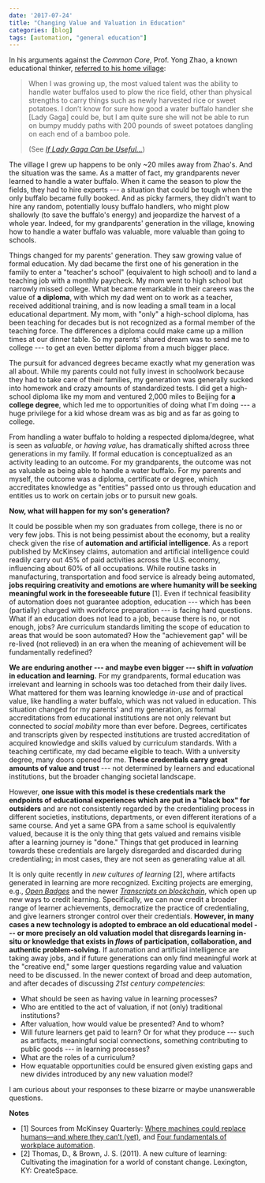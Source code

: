 ```yaml
---
date: '2017-07-24'
title: "Changing Value and Valuation in Education"
categories: [blog]
tags: [automation, "general education"]
---
```


<!-- image: /assets/article_images/apple-1757528_1920.jpg -->

In his arguments against the *Common Core*, Prof. Yong Zhao, a known educational thinker, [referred to his home village](http://zhaolearning.com/2011/09/11/if-lady-gaga-can-be-useful/):

> When I was growing up, the most valued talent was the ability to handle water buffalos used to plow the rice field, other than physical strengths to carry things such as newly harvested rice or sweet potatoes. I don’t know for sure how good a water buffalo handler she [Lady Gaga] could be, but I am quite sure she will not be able to run on bumpy muddy paths with 200 pounds of sweet potatoes dangling on each end of a bamboo pole.
>
> (See [*If Lady Gaga Can be Useful...*](http://zhaolearning.com/2011/09/11/if-lady-gaga-can-be-useful/))

The village I grew up happens to be only ~20 miles away from Zhao's. And the situation was the same. As a matter of fact, my grandparents never learned to handle a water buffalo. When it came the season to plow the fields, they had to hire experts --- a situation that could be tough when the only buffalo became fully booked. And as picky farmers, they didn't want to hire any random, potentially lousy buffalo handlers, who might plow shallowly (to save the buffalo's energy) and jeopardize the harvest of a whole year. Indeed, for my grandparents' generation in the village, knowing how to handle a water buffalo was valuable, more valuable than going to schools.

Things changed for my parents' generation. They saw growing value of formal education. My dad became the first one of his generation in the family to enter a "teacher's school" (equivalent to high school) and to land a teaching job with a monthly paycheck. My mom went to high school but narrowly missed college. What became remarkable in their careers was the value of **a diploma**, with which my dad went on to work as a teacher, received additional training, and is now leading a small team in a local educational department. My mom, with "only" a high-school diploma, has been teaching for decades but is not recognized as a formal member of the teaching force. The differences a diploma could make came up a million times at our dinner table. So my parents' shared dream was to send me to college --- to get an even better diploma from a much bigger place.

The pursuit for advanced degrees became exactly what my generation was all about. While my parents could not fully invest in schoolwork because they had to take care of their families, my generation was generally sucked into homework and crazy amounts of standardized tests. I did get a high-school diploma like my mom and ventured 2,000 miles to Beijing for **a college degree**, which led me to opportunities of doing what I'm doing --- a huge privilege for a kid whose dream was as big and as far as going to college.

From handling a water buffalo to holding a respected diploma/degree, what is seen as *valuable*, or *having value*, has dramatically shifted across three generations in my family. If formal education is conceptualized as an activity leading to an outcome. For my grandparents, the outcome was not as valuable as being able to handle a water buffalo. For my parents and myself, the outcome was a diploma, certificate or degree, which accreditates knowledge as "entities" passed onto us through education and entitles us to work on certain jobs or to pursuit new goals.

**Now, what will happen for my son's generation?**

It could be possible when my son graduates from college, there is no or very few jobs. This is not being pessimist about the economy, but a reality check given the rise of **automation and artificial intelligence**. As a report published by McKinsey claims, automation and artificial intelligence could readily carry out 45% of paid activities across the U.S. economy, influencing about 60% of all occupations. While routine tasks in manufacturing, transportation and food service is already being automated, **jobs requiring creativity and emotions are where humanity will be seeking meaningful work in the foreseeable future** [1]. Even if technical feasibility of automation does not guarantee adoption, education --- which has been (partially) charged with workforce preparation --- is facing hard questions. What if an education does not lead to a job, because there is no, or not enough, jobs? Are curriculum standards limiting the scope of education to areas that would be soon automated? How the "achievement gap" will be re-lived (not relieved) in an era when the meaning of achievement will be fundamentally redefined?


**We are enduring another --- and maybe even bigger --- shift in *valuation* in education and learning.** For my grandparents, formal education was irrelevant and learning in schools was too detached from their daily lives. What mattered for them was learning knowledge *in-use* and of practical value, like handling a water buffalo, which was not valued in education. This situation changed for my parents' and my generation, as formal accreditations from educational institutions are not only relevant but connected to *social mobility* more than ever before. Degrees, certificates and transcripts given by respected institutions are trusted accreditation of acquired knowledge and skills valued by curriculum standards. With a teaching certificate, my dad became eligible to teach. With a university degree, many doors opened for me. **These credentials carry great amounts of value and trust** --- not determined by learners and educational institutions, but the broader changing societal landscape.

However, **one issue with this model is these credentials mark the endpoints of educational experiences which are put in a "black box" for outsiders** and are not consistently regarded by the credentialing process in different societies, institutions, departments, or even different iterations of a same course. And yet a same GPA from a same school is equivalently valued, because it is the only thing that gets valued and remains visible after a learning journey is "done." Things that get produced in learning towards these credentials are largely disregarded and discarded during credentialing; in most cases, they are not seen as generating value at all.

It is only quite recently in *new cultures of learning* [2], where artifacts generated in learning are more recognized. Exciting projects are emerging, e.g., *[Open Badges](http://www.badgealliance.org/)* and the newer *[Transcripts on blockchain](https://utx.edu/chainscript-iti-present/)*, which open up new ways to credit learning. Specifically, we can now credit a broader range of learner achievements, democratize the practice of credentialing, and give learners stronger control over their credentials. **However, in many cases a new technology is adopted to embrace an old educational model --- or more precisely an old valuation model that disregards learning in-situ or knowledge that exists in *flows* of participation, collaboration, and authentic problem-solving.** If automation and artificial intelligence are taking away jobs, and if future generations can only find meaningful work at the "creative end," some larger questions regarding value and valuation need to be discussed. In the newer context of broad and deep automation, and after decades of discussing *21st century competencies*:

- What should be seen as having value in learning processes?
- Who are entitled to the act of valuation, if not (only) traditional institutions?
- After valuation, how would value be presented? And to whom?
- Will future learners get paid to learn? Or for what they produce --- such as artifacts, meaningful social connections, something contributing to public goods --- in learning processes?
- What are the roles of a curriculum?
- How equatable opportunities could be ensured given existing gaps and new divides introduced by any new valuation model?

I am curious about your responses to these bizarre or maybe unanswerable questions.

**Notes**

- [1] Sources from McKinsey Quarterly: [Where machines could replace humans—and where they can’t (yet)](http://www.mckinsey.com/business-functions/digital-mckinsey/our-insights/where-machines-could-replace-humans-and-where-they-cant-yet), and [Four fundamentals of workplace automation](http://www.mckinsey.com/business-functions/digital-mckinsey/our-insights/four-fundamentals-of-workplace-automation).
- [2] Thomas, D., & Brown, J. S. (2011). A new culture of learning: Cultivating the imagination for a world of constant change. Lexington, KY: CreateSpace.
